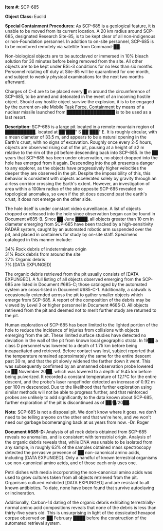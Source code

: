 **Item #:** SCP-685

**Object Class:** Euclid

**Special Containment Procedures:** As SCP-685 is a geological feature, it is unable to be moved from its current location. A 20 km radius around SCP-685, designated Research Site-85, is to be kept clear of all non-indigenous or non-Foundation personnel. In addition to on-site personnel, SCP-685 is to be monitored remotely via satellite from Command-██.

Non-biological objects are to be autoclaved or immersed in 10% bleach solution for 30 minutes before being removed from the site. All other objects are to be kept under BSL-3 conditions for no less than six months. Personnel rotating off duty at Site-85 will be quarantined for one month, and subject to weekly physical examinations for the next two months afterward.

Charges of C-4 are to be placed every █ m around the circumference of SCP-685, to be armed and detonated in the event of an incoming hostile object. Should any hostile object survive the explosion, it is to be engaged by the current on-site Mobile Task Force. Containment by means of a nuclear missile launched from ████████████████ is to be used as a last resort.

**Description:** SCP-685 is a large pit located in a remote mountain region of ██████████, located at ██'███" S ██'███" E. It is roughly circular, with a mean diameter of 33.5 m, and appears to be a natural opening in the Earth's crust, with no signs of excavation. Roughly once every 2-5 hours, objects are observed rising out of the pit, pausing at a height of ±2 m relative to the rim of the pit before descending back into SCP-685. In the ██ years that SCP-685 has been under observation, no object dropped into the hole has emerged from it again. Descending into the pit presents a danger to any explorer, as the objects have progressively higher velocities the deeper they are observed in the pit. Despite the impossibility of this, this behavior is consistent with objects accelerated solely by gravity through an airless corridor crossing the Earth's extent. However, an investigation of area within a 100km radius of the site opposite SCP-685 revealed no topological anomalies, so even if the pit does descend past the earth's crust, it does not emerge on the other side.

The hole itself is under constant video surveillance. A list of objects dropped or released into the hole since observation began can be found in Document #685-B. Since ██ June ████, all objects greater than 10 cm in diameter emerging from SCP-685 have been tracked by a high-sensitivity RADAR system, caught by an automated robotic arm suspended over the pit, and placed in containers for study by on-site staff. Specimens cataloged in this manner include:

34% Rock debris of indeterminate origin  
31% Rock debris from around the site  
27% Organic debris  
7% \[DATA EXPUNGED\]

The organic debris retrieved from the pit usually consists of \[DATA EXPUNGED\]. A full listing of all objects observed emerging from the SCP-685 are listed in Document #685-C; those cataloged by the automated system are cross-listed in Document #685-C-1. Additionally, a catwalk is occasionally extended across the pit to gather smaller objects which emerge from SCP-685. A report of the composition of the debris may be viewed by Level 3 or higher personnel in Document #685-D. All objects retrieved from the pit and deemed not to merit further study are returned to the pit.

Human exploration of SCP-685 has been limited to the lighted portion of the hole to reduce the incidence of injuries from collisions with objects emerging from the pit. These limited surface studies have detected no deviation in the wall of the pit from known local geographic strata. In 19██ a class D personnel was lowered to a depth of 1.75 km before being incapacitated and retrieved. Before contact was lost, subject reported that the temperature remained approximately the same for the entire descent past 30 m, and that the pit slowly widened the farther down it went. This was subsequently confirmed by an unmanned observation probe lowered on ██ November 20██, which was lowered to a depth of 9.45 km before being pulverized. It recorded a constant temperature of 12.1°C for the entire descent, and the probe's laser rangefinder detected an increase of 0.92 m per 100 m descended. Due to the likelihood that further exploration using similar methods will not be able to progress further, and that reinforced probes are unlikely to add significantly to the data known about SCP-685, further exploration of the pit is discontinued as of ██/█/20██.

**Note:** SCP-685 is not a disposal pit. We don't know where it goes, we don't need to be telling anyone on the other end that we're here, and we won't need our garbage boomeranging back at us years from now. -Dr. Roger

**Document #685-D:** Analysis of all rock debris obtained from SCP-685 reveals no anomalies, and is consistent with terrestrial origin. Analysis of the organic debris reveals that, while DNA was unable to be isolated from any sample, in roughly 63% of the samples obtained mass spectroscopy detected the pervasive presence of ██ non-canonical amino acids, including \[DATA EXPUNGED\]. Only a handful of known terrestrial organisms use non-canonical amino acids, and of those each only uses one.

Petri dishes with media incorporating the non-canonical amino acids was used to grow cultures taken from all objects retrieved from the pit. Organisms cultured exhibited \[DATA EXPUNGED\] and are resistant to all known antibiotics. To date, none have been found that survive autoclaving or incineration.

Additionally, Carbon-14 dating of the organic debris exhibiting terrestrially-normal amino acid compositions reveals that none of the debris is less than thirty-five years old. This is unsurprising in light of the dessicated hexapod corpse observed on ██ February ████ before the construction of the automated retrieval system.
